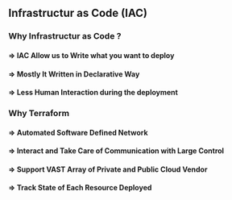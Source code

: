 ## Infrastructur as Code (IAC)

### Why Infrastructur as Code ?

#### => IAC Allow us to Write what you want to deploy

#### => Mostly It Written in Declarative Way

#### => Less Human Interaction during the deployment

### Why Terraform

#### => Automated Software Defined Network

#### => Interact and Take Care of Communication with Large Control

#### => Support VAST Array of Private and Public Cloud Vendor

#### => Track State of Each Resource Deployed

